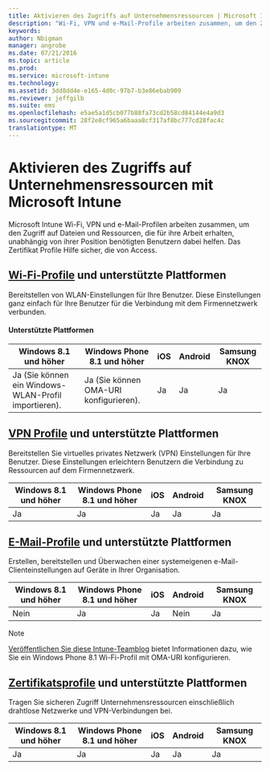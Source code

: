 ```yaml
---
title: Aktivieren des Zugriffs auf Unternehmensressourcen | Microsoft Intune
description: "Wi-Fi, VPN und e-Mail-Profile arbeiten zusammen, um den Zugriff auf Dateien und Ressourcen benötigten Benutzern dabei helfen."
keywords: 
author: Nbigman
manager: angrobe
ms.date: 07/21/2016
ms.topic: article
ms.prod: 
ms.service: microsoft-intune
ms.technology: 
ms.assetid: 3dd8dd4e-e165-4d0c-97b7-b3e86ebab909
ms.reviewer: jeffgilb
ms.suite: ems
ms.openlocfilehash: e5ae5a1d5cb077b88fa73cd2b58cd84144e4a9d3
ms.sourcegitcommit: 28f2e8cf965a6baaa8cf317af8bc777cd28fac4c
translationtype: MT
---
```

# Aktivieren des Zugriffs auf Unternehmensressourcen mit Microsoft Intune
Microsoft Intune Wi-Fi, VPN und e-Mail-Profilen arbeiten zusammen, um den Zugriff auf Dateien und Ressourcen, die für ihre Arbeit erhalten, unabhängig von ihrer Position benötigten Benutzern dabei helfen. Das Zertifikat Profile Hilfe sicher, die von Access.

## [Wi-Fi-Profile](wi-fi-connections-in-microsoft-intune.md) und unterstützte Plattformen

Bereitstellen von WLAN-Einstellungen für Ihre Benutzer. Diese Einstellungen ganz einfach für Ihre Benutzer für die Verbindung mit dem Firmennetzwerk verbunden.
#### Unterstützte Plattformen

|Windows 8.1 und höher|Windows Phone 8.1 und höher|iOS|Android|Samsung KNOX|
|---------------------|---------------------------|---|-------|------------|
|Ja (Sie können ein Windows-WLAN-Profil importieren).|Ja (Sie können OMA-URI konfigurieren). |Ja|Ja|Ja|

## [VPN Profile](vpn-connections-in-microsoft-intune.md) und unterstützte Plattformen
Bereitstellen Sie virtuelles privates Netzwerk (VPN) Einstellungen für Ihre Benutzer. Diese Einstellungen erleichtern Benutzern die Verbindung zu Ressourcen auf dem Firmennetzwerk.

|Windows 8.1 und höher|Windows Phone 8.1 und höher|iOS|Android|Samsung KNOX|
|---------------------|---------------------------|---|-------|------------|
|Ja|Ja|Ja|Ja|Ja|

## [E-Mail-Profile](configure-access-to-corporate-email-using-email-profiles-with-microsoft-intune.md) und unterstützte Plattformen
Erstellen, bereitstellen und Überwachen einer systemeigenen e-Mail-Clienteinstellungen auf Geräte in Ihrer Organisation.

|Windows 8.1 und höher|Windows Phone 8.1 und höher|iOS|Android|Samsung KNOX|
|---------------------|---------------------------|---|-------|------------|
|Nein|Ja|Ja|Nein|Ja|
> [!NOTE]
> [Veröffentlichen Sie diese Intune-Teamblog](https://blogs.technet.microsoft.com/enterprisemobility/2015/02/19/using-oma-uri-to-create-custom-wi-fi-profiles-for-windows-phone-8-1/) bietet Informationen dazu, wie Sie ein Windows Phone 8.1 Wi-Fi-Profil mit OMA-URI konfigurieren.

## [Zertifikatsprofile](secure-resource-access-with-certificate-profiles.md) und unterstützte Plattformen
Tragen Sie sicheren Zugriff Unternehmensressourcen einschließlich drahtlose Netzwerke und VPN-Verbindungen bei.

|Windows 8.1 und höher|Windows Phone 8.1 und höher|iOS|Android|Samsung KNOX|
|---------------------|---------------------------|---|-------|------------|
|Ja|Ja|Ja|Ja|Ja|
